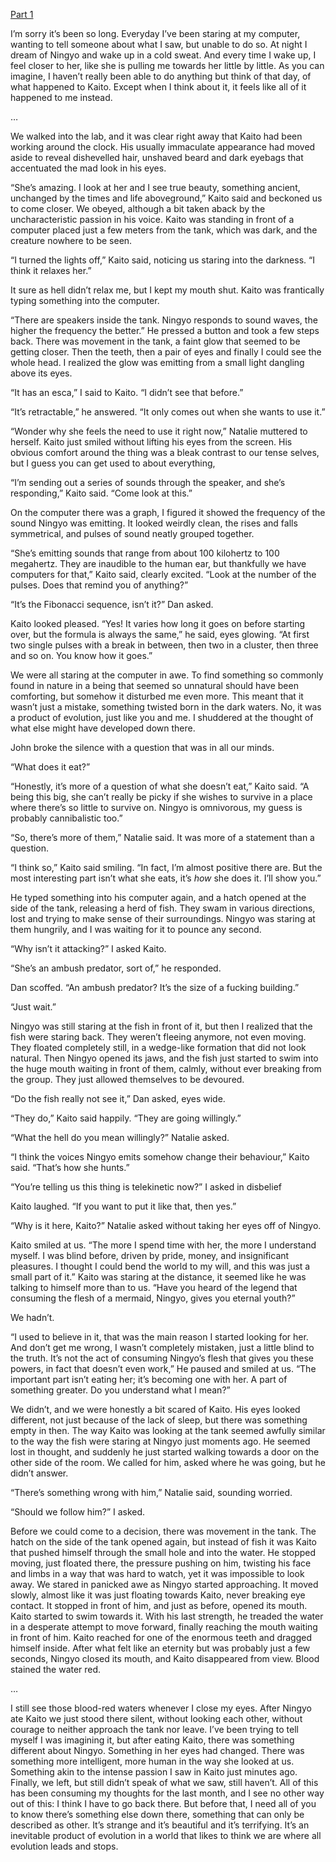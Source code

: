 [Part 1](https://www.reddit.com/r/nosleep/comments/ubklj2/we_found_something_in_the_mariana_trench_part_1/)

  

I’m sorry it’s been so long. Everyday I’ve been staring at my computer, wanting to tell someone about what I saw, but unable to do so. At night I dream of Ningyo and wake up in a cold sweat. And every time I wake up, I feel closer to her, like she is pulling me towards her little by little. As you can imagine, I haven’t really been able to do anything but think of that day, of what happened to Kaito. Except when I think about it, it feels like all of it happened to me instead.

…

We walked into the lab, and it was clear right away that Kaito had been working around the clock. His usually immaculate appearance had moved aside to reveal dishevelled hair, unshaved beard and dark eyebags that accentuated the mad look in his eyes.

“She’s amazing. I look at her and I see true beauty, something ancient, unchanged by the times and life aboveground,” Kaito said and beckoned us to come closer. We obeyed, although a bit taken aback by the uncharacteristic passion in his voice. Kaito was standing in front of a computer placed just a few meters from the tank, which was dark, and the creature nowhere to be seen. 

“I turned the lights off,” Kaito said, noticing us staring into the darkness. “I think it relaxes her.”

It sure as hell didn’t relax me, but I kept my mouth shut. Kaito was frantically typing something into the computer.

“There are speakers inside the tank. Ningyo responds to sound waves, the higher the frequency the better.” He pressed a button and took a few steps back. There was movement in the tank, a faint glow that seemed to be getting closer. Then the teeth, then a pair of eyes and finally I could see the whole head. I realized the glow was emitting from a small light dangling above its eyes. 

“It has an esca,” I said to Kaito. “I didn’t see that before.”

“It’s retractable,” he answered. “It only comes out when she wants to use it.”

“Wonder why she feels the need to use it right now,” Natalie muttered to herself. Kaito just smiled without lifting his eyes from the screen. His obvious comfort around the thing was a bleak contrast to our tense selves, but I guess you can get used to about everything, 

“I’m sending out a series of sounds through the speaker, and she’s responding,” Kaito said. “Come look at this.”

On the computer there was a graph, I figured it showed the frequency of the sound Ningyo was emitting. It looked weirdly clean, the rises and falls symmetrical, and pulses of sound neatly grouped together.

“She’s emitting sounds that range from about 100 kilohertz to 100 megahertz. They are inaudible to the human ear, but thankfully we have computers for that,” Kaito said, clearly excited. “Look at the number of the pulses. Does that remind you of anything?”

“It’s the Fibonacci sequence, isn’t it?” Dan asked. 

Kaito looked pleased. “Yes! It varies how long it goes on before starting over, but the formula is always the same,” he said, eyes glowing. “At first two single pulses with a break in between, then two in a cluster, then three and so on. You know how it goes.”

We were all staring at the computer in awe. To find something so commonly found in nature in a being that seemed so unnatural should have been comforting, but somehow it disturbed me even more. This meant that it wasn’t just a mistake, something twisted born in the dark waters. No, it was a product of evolution, just like you and me. I shuddered at the thought of what else might have developed down there.

John broke the silence with a question that was in all our minds.

“What does it eat?”

“Honestly, it’s more of a question of what she doesn’t eat,” Kaito said. “A being this big, she can’t really be picky if she wishes to survive in a place where there’s so little to survive on. Ningyo is omnivorous, my guess is probably cannibalistic too.”

“So, there’s more of them,” Natalie said. It was more of a statement than a question.

“I think so,” Kaito said smiling. “In fact, I’m almost positive there are. But the most interesting part isn’t what she eats, it’s *how* she does it. I’ll show you.”

He typed something into his computer again, and a hatch opened at the side of the tank, releasing a herd of fish. They swam in various directions, lost and trying to make sense of their surroundings. Ningyo was staring at them hungrily, and I was waiting for it to pounce any second. 

“Why isn’t it attacking?” I asked Kaito.

“She’s an ambush predator, sort of,” he responded.

Dan scoffed. “An ambush predator? It’s the size of a fucking building.”

“Just wait.”

Ningyo was still staring at the fish in front of it, but then I realized that the fish were staring back. They weren’t fleeing anymore, not even moving. They floated completely still, in a wedge-like formation that did not look natural. Then Ningyo opened its jaws, and the fish just started to swim into the huge mouth waiting in front of them, calmly, without ever breaking from the group. They just allowed themselves to be devoured.

“Do the fish really not see it,” Dan asked, eyes wide.

“They do,” Kaito said happily. “They are going willingly.”

“What the hell do you mean willingly?” Natalie asked. 

“I think the voices Ningyo emits somehow change their behaviour,” Kaito said. “That’s how she hunts.”

“You’re telling us this thing is telekinetic now?” I asked in disbelief

Kaito laughed. “If you want to put it like that, then yes.”

“Why is it here, Kaito?” Natalie asked without taking her eyes off of Ningyo.

Kaito smiled at us. “The more I spend time with her, the more I understand myself. I was blind before, driven by pride, money, and insignificant pleasures. I thought I could bend the world to my will, and this was just a small part of it.” Kaito was staring at the distance, it seemed like he was talking to himself more than to us. “Have you heard of the legend that consuming the flesh of a mermaid, Ningyo, gives you eternal youth?” 

We hadn’t.

“I used to believe in it, that was the main reason I started looking for her. And don’t get me wrong, I wasn’t completely mistaken, just a little blind to the truth. It’s not the act of consuming Ningyo’s flesh that gives you these powers, in fact that doesn’t even work,” He paused and smiled at us. “The important part isn’t eating her; it’s becoming one with her. A part of something greater. Do you understand what I mean?”

We didn’t, and we were honestly a bit scared of Kaito. His eyes looked different, not just because of the lack of sleep, but there was something empty in then. The way Kaito was looking at the tank seemed awfully similar to the way the fish were staring at Ningyo just moments ago. He seemed lost in thought, and suddenly he just started walking towards a door on the other side of the room. We called for him, asked where he was going, but he didn’t answer.

“There’s something wrong with him,” Natalie said, sounding worried.

“Should we follow him?” I asked.

Before we could come to a decision, there was movement in the tank. The hatch on the side of the tank opened again, but instead of fish it was Kaito that pushed himself through the small hole and into the water. He stopped moving, just floated there, the pressure pushing on him, twisting his face and limbs in a way that was hard to watch, yet it was impossible to look away. We stared in panicked awe as Ningyo started approaching. It moved slowly, almost like it was just floating towards Kaito, never breaking eye contact. It stopped in front of him, and just as before, opened its mouth. Kaito started to swim towards it. With his last strength, he treaded the water in a desperate attempt to move forward, finally reaching the mouth waiting in front of him. Kaito reached for one of the enormous teeth and dragged himself inside. After what felt like an eternity but was probably just a few seconds, Ningyo closed its mouth, and Kaito disappeared from view. Blood stained the water red. 

…

I still see those blood-red waters whenever I close my eyes. After Ningyo ate Kaito we just stood there silent, without looking each other, without courage to neither approach the tank nor leave. I’ve been trying to tell myself I was imagining it, but after eating Kaito, there was something different about Ningyo. Something in her eyes had changed. There was something more intelligent, more human in the way she looked at us. Something akin to the intense passion I saw in Kaito just minutes ago. Finally, we left, but still didn’t speak of what we saw, still haven’t. All of this has been consuming my thoughts for the last month, and I see no other way out of this: I think I have to go back there. But before that, I need all of you to know there’s something else down there, something that can only be described as other. It’s strange and it’s beautiful and it’s terrifying. It’s an inevitable product of evolution in a world that likes to think we are where all evolution leads and stops.
